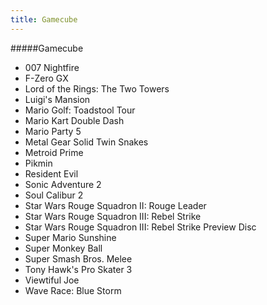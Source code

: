 ```yaml
---
title: Gamecube
---
```


#####Gamecube

- 007 Nightfire
- F-Zero GX
- Lord of the Rings: The Two Towers
- Luigi's Mansion
- Mario Golf: Toadstool Tour
- Mario Kart Double Dash
- Mario Party 5
- Metal Gear Solid Twin Snakes
- Metroid Prime
- Pikmin
- Resident Evil
- Sonic Adventure 2
- Soul Calibur 2
- Star Wars Rouge Squadron II: Rouge Leader
- Star Wars Rouge Squadron III: Rebel Strike
- Star Wars Rouge Squadron III: Rebel Strike Preview Disc
- Super Mario Sunshine
- Super Monkey Ball
- Super Smash Bros. Melee
- Tony Hawk's Pro Skater 3
- Viewtiful Joe
- Wave Race: Blue Storm

